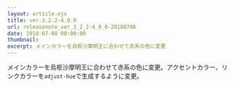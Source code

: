 ```yaml
---
layout: article.ejs
title: ver.3.2.2-4.0.0
url: releasenote_ver_3_2_2-4_0_0-20180708
date: 2018-07-08 00:00:00
thumbnail: 
excerpt: メインカラーを烏枢沙摩明王に合わせて赤系の色に変更
---
```


メインカラーを烏枢沙摩明王に合わせて赤系の色に変更。アクセントカラー、リンクカラーを`adjust-hue`で生成するように変更。
